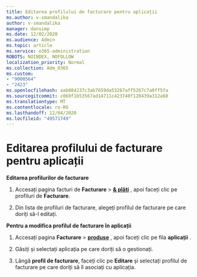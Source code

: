 ```yaml
---
title: Editarea profilului de facturare pentru aplicații
ms.author: v-smandalika
author: v-smandalika
manager: dansimp
ms.date: 12/02/2020
ms.audience: Admin
ms.topic: article
ms.service: o365-administration
ROBOTS: NOINDEX, NOFOLLOW
localization_priority: Normal
ms.collection: Adm_O365
ms.custom:
- "9000564"
- "2423"
ms.openlocfilehash: aab084237c3ab7659da53267aff5267c7a0ff5fa
ms.sourcegitcommit: c069f1b53567ad14711c423740f120439a312a60
ms.translationtype: MT
ms.contentlocale: ro-RO
ms.lasthandoff: 12/04/2020
ms.locfileid: "49571749"
---
```

# <a name="edit-billing-profile-for-apps"></a>Editarea profilului de facturare pentru aplicații

**Editarea profilurilor de facturare**

1. Accesați pagina facturi de **Facturare**  >  **[& plăți](https://go.microsoft.com/fwlink/p/?linkid=848039)** , apoi faceți clic pe profiluri de **Facturare**.

2. Din lista de profiluri de facturare, alegeți profilul de facturare pe care doriți să-l editați.

**Pentru a modifica profilul de facturare în aplicații**

1. Accesați pagina **Facturare**  >  **[produse](https://go.microsoft.com/fwlink/p/?linkid=842054)** , apoi faceți clic pe fila **aplicații** .

2. Găsiți și selectați aplicația pe care doriți să o gestionați.  

3. Lângă **profil de facturare**, faceți clic pe **Editare** și selectați profilul de facturare pe care doriți să îl asociați cu aplicația.